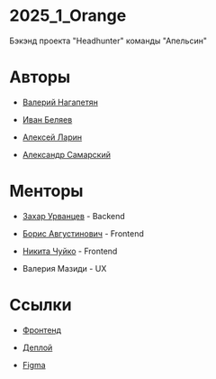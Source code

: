 # 2025_1_Orange
Бэкэнд проекта "Headhunter" команды "Апельсин"
# Авторы
- [Валерий Нагапетян](https://github.com/vcreatorv)

- [Иван Беляев](https://github.com/BelyaevIvan)

- [Алексей Ларин](https://github.com/hello-larin)

- [Александр Самарский](https://github.com/AlexSamarskii)
# Менторы
- [Захар Урванцев](https://github.com/z-urvancev) - Backend

- [Борис Августинович](https://github.com/vairaden) - Frontend

- [Никита Чуйко](https://github.com/mafin1799) - Frontend

- Валерия Мазиди - UX
# Ссылки
- [Фронтенд](https://github.com/frontend-park-mail-ru/2025_1_Orange)

- [Деплой](https://resumatch.tech/)

- [Figma](https://www.figma.com/design/tpgG82sgFDfodZ4TRE9mxo/ResuMatch?node-id=202-705&p=f&t=fEqYP2W01gbKOdnH-0)